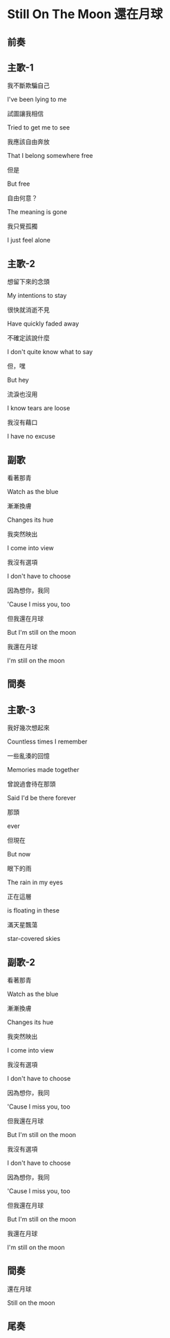 # Still On The Moon 還在月球

## 前奏

## 主歌-1

我不斷欺騙自己

I've been lying to me



試圖讓我相信

Tried to get me to see



我應該自由奔放

That I belong somewhere free



但是

But free



自由何意？

The meaning is gone



我只覺孤獨

I just feel alone

## 主歌-2

想留下來的念頭

My intentions to stay



很快就消逝不見

Have quickly faded away



不確定該說什麼

I don't quite know what to say



但，嘿

But hey



流淚也沒用

I know tears are loose



我沒有藉口

I have no excuse

## 副歌

看著那青

Watch as the blue



漸漸換膚

Changes its hue



我突然映出

I come into view



我沒有選項

I don't have to choose



因為想你，我同

'Cause I miss you, too



但我還在月球

But I'm still on the moon



我還在月球

I'm still on the moon

## 間奏

## 主歌-3

我好幾次想起來

Countless times I remember



一些亂湊的回憶

Memories made together



曾說過會待在那頭

Said I'd be there forever



那頭

ever



但現在

But now



眼下的雨

The rain in my eyes



正在這層

is floating in these



滿天星飄蕩

star-covered skies

## 副歌-2

看著那青

Watch as the blue



漸漸換膚

Changes its hue



我突然映出

I come into view



我沒有選項

I don't have to choose



因為想你，我同

'Cause I miss you, too



但我還在月球

But I'm still on the moon



我沒有選項

I don't have to choose



因為想你，我同

'Cause I miss you, too



但我還在月球

But I'm still on the moon



我還在月球

I'm still on the moon

## 間奏

還在月球

Still on the moon

## 尾奏

